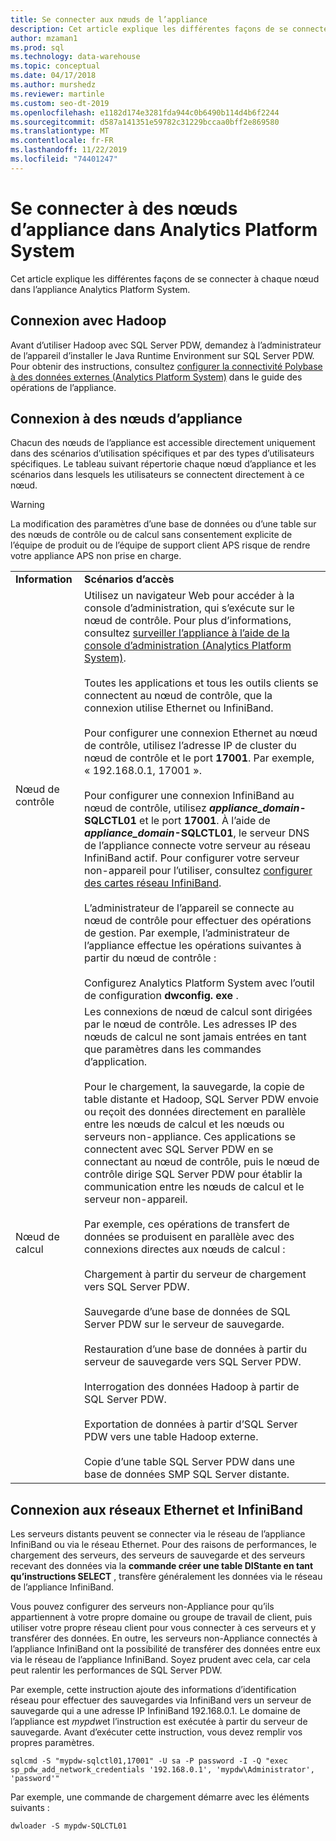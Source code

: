 ```yaml
---
title: Se connecter aux nœuds de l’appliance
description: Cet article explique les différentes façons de se connecter à chaque nœud dans l’appliance Analytics Platform System.
author: mzaman1
ms.prod: sql
ms.technology: data-warehouse
ms.topic: conceptual
ms.date: 04/17/2018
ms.author: murshedz
ms.reviewer: martinle
ms.custom: seo-dt-2019
ms.openlocfilehash: e1182d174e3281fda944c0b6490b114d4b6f2244
ms.sourcegitcommit: d587a141351e59782c31229bccaa0bff2e869580
ms.translationtype: MT
ms.contentlocale: fr-FR
ms.lasthandoff: 11/22/2019
ms.locfileid: "74401247"
---
```

# <a name="connect-to-appliance-nodes-in-analytics-platform-system"></a>Se connecter à des nœuds d’appliance dans Analytics Platform System
Cet article explique les différentes façons de se connecter à chaque nœud dans l’appliance Analytics Platform System.  
  
## <a name="connecting-with-hadoop"></a>Connexion avec Hadoop  
Avant d’utiliser Hadoop avec SQL Server PDW, demandez à l’administrateur de l’appareil d’installer le Java Runtime Environment sur SQL Server PDW. Pour obtenir des instructions, consultez [configurer la connectivité Polybase à des données externes &#40;Analytics Platform System&#41;](configure-polybase-connectivity-to-external-data.md) dans le guide des opérations de l’appliance.  
  
## <a name="ConnectingToIndividualNodes"></a>Connexion à des nœuds d’appliance  
Chacun des nœuds de l’appliance est accessible directement uniquement dans des scénarios d’utilisation spécifiques et par des types d’utilisateurs spécifiques. Le tableau suivant répertorie chaque nœud d’appliance et les scénarios dans lesquels les utilisateurs se connectent directement à ce nœud.  
  
<!-- MISSING LINKS For information on the purpose of each node, see [Understanding SQL Server PDW &#40;SQL Server PDW&#41;](../sqlpdw/understanding-sql-server-pdw-sql-server-pdw.md).  -->  

> [!WARNING]  
> La modification des paramètres d’une base de données ou d’une table sur des nœuds de contrôle ou de calcul sans consentement explicite de l’équipe de produit ou de l’équipe de support client APS risque de rendre votre appliance APS non prise en charge.
  
|||  
|-|-|  
|**Information**|**Scénarios d’accès**|  
|Nœud de contrôle|Utilisez un navigateur Web pour accéder à la console d’administration, qui s’exécute sur le nœud de contrôle. Pour plus d’informations, consultez [surveiller l’appliance à l’aide de la console d’administration &#40;Analytics Platform System&#41;](monitor-the-appliance-by-using-the-admin-console.md).<br /><br />Toutes les applications et tous les outils clients se connectent au nœud de contrôle, que la connexion utilise Ethernet ou InfiniBand.<br /><br />Pour configurer une connexion Ethernet au nœud de contrôle, utilisez l’adresse IP de cluster du nœud de contrôle et le port **17001**. Par exemple, « 192.168.0.1, 17001 ».<br /><br />Pour configurer une connexion InfiniBand au nœud de contrôle, utilisez <strong> *appliance_domain*-SQLCTL01</strong> et le port **17001**. À l’aide de <strong> *appliance_domain*-SQLCTL01</strong>, le serveur DNS de l’appliance connecte votre serveur au réseau InfiniBand actif. Pour configurer votre serveur non-appareil pour l’utiliser, consultez [configurer des cartes réseau InfiniBand](configure-infiniband-network-adapters.md).<br /><br />L’administrateur de l’appareil se connecte au nœud de contrôle pour effectuer des opérations de gestion. Par exemple, l’administrateur de l’appliance effectue les opérations suivantes à partir du nœud de contrôle :<br /><br />Configurez Analytics Platform System avec l’outil de configuration **dwconfig. exe** .|  
|Nœud de calcul|Les connexions de nœud de calcul sont dirigées par le nœud de contrôle. Les adresses IP des nœuds de calcul ne sont jamais entrées en tant que paramètres dans les commandes d’application.<br /><br />Pour le chargement, la sauvegarde, la copie de table distante et Hadoop, SQL Server PDW envoie ou reçoit des données directement en parallèle entre les nœuds de calcul et les nœuds ou serveurs non-appliance. Ces applications se connectent avec SQL Server PDW en se connectant au nœud de contrôle, puis le nœud de contrôle dirige SQL Server PDW pour établir la communication entre les nœuds de calcul et le serveur non-appareil.<br /><br />Par exemple, ces opérations de transfert de données se produisent en parallèle avec des connexions directes aux nœuds de calcul :<br /><br />Chargement à partir du serveur de chargement vers SQL Server PDW.<br /><br />Sauvegarde d’une base de données de SQL Server PDW sur le serveur de sauvegarde.<br /><br />Restauration d’une base de données à partir du serveur de sauvegarde vers SQL Server PDW.<br /><br />Interrogation des données Hadoop à partir de SQL Server PDW.<br /><br />Exportation de données à partir d’SQL Server PDW vers une table Hadoop externe.<br /><br />Copie d’une table SQL Server PDW dans une base de données SMP SQL Server distante.|  
  
## <a name="connecting-to-the-ethernet-and-infiniband-networks"></a>Connexion aux réseaux Ethernet et InfiniBand  
Les serveurs distants peuvent se connecter via le réseau de l’appliance InfiniBand ou via le réseau Ethernet. Pour des raisons de performances, le chargement des serveurs, des serveurs de sauvegarde et des serveurs recevant des données via la **commande créer une table DIStante en tant qu’instructions SELECT** , transfère généralement les données via le réseau de l’appliance InfiniBand.  
  
Vous pouvez configurer des serveurs non-Appliance pour qu’ils appartiennent à votre propre domaine ou groupe de travail de client, puis utiliser votre propre réseau client pour vous connecter à ces serveurs et y transférer des données. En outre, les serveurs non-Appliance connectés à l’appliance InfiniBand ont la possibilité de transférer des données entre eux via le réseau de l’appliance InfiniBand. Soyez prudent avec cela, car cela peut ralentir les performances de SQL Server PDW.  
  
Par exemple, cette instruction ajoute des informations d’identification réseau pour effectuer des sauvegardes via InfiniBand vers un serveur de sauvegarde qui a une adresse IP InfiniBand 192.168.0.1. Le domaine de l’appliance est *mypdw*et l’instruction est exécutée à partir du serveur de sauvegarde. Avant d’exécuter cette instruction, vous devez remplir vos propres paramètres.  
  
```  
sqlcmd -S "mypdw-sqlctl01,17001" -U sa -P password -I -Q "exec sp_pdw_add_network_credentials '192.168.0.1', 'mypdw\Administrator', 'password'"  
```  
  
Par exemple, une commande de chargement démarre avec les éléments suivants :  
  
```  
dwloader -S mypdw-SQLCTL01  
```  
  
<!-- MISSING LINKS ## See Also  
[Configure an External Windows System To Receive Remote Table Copies Using InfiniBand &#40;SQL Server PDW&#41;](../sqlpdw/configure-an-external-windows-system-to-receive-remote-table-copies-using-infiniband-sql-server-pdw.md)  
[Common Metadata Query Examples &#40;SQL Server PDW&#41;](../sqlpdw/common-metadata-query-examples-sql-server-pdw.md)  -->  
  
